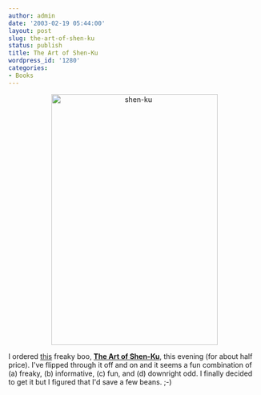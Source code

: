 ```yaml
---
author: admin
date: '2003-02-19 05:44:00'
layout: post
slug: the-art-of-shen-ku
status: publish
title: The Art of Shen-Ku
wordpress_id: '1280'
categories:
- Books
---
```

<div align="center"><a href="http://www.flickr.com/photos/albill/2159914449/" title="shen-ku by albill, on Flickr"><img src="http://farm3.static.flickr.com/2292/2159914449_a67d62fb1f.jpg" width="332" height="500" alt="shen-ku" /></a></div>

I ordered <a href="http://shenku.com/frontcover.htm">this</a> freaky boo, <strong><a href="http://www.epinions.com/content_42130771588">The Art of Shen-Ku</a></strong>, this evening (for about half price). I've flipped through it off and on and it seems a fun combination of (a) freaky, (b) informative, (c) fun, and (d) downright odd. I finally decided to get it but I figured that I'd save a few beans. ;-)
